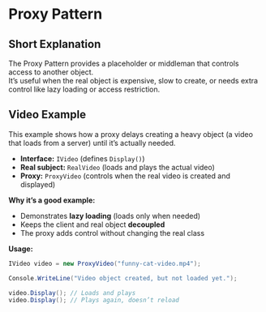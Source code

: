 # Proxy Pattern
## Short Explanation
The Proxy Pattern provides a placeholder or middleman that controls access to another object.  
It’s useful when the real object is expensive, slow to create, or needs extra control like lazy loading or access restriction.

## Video Example

This example shows how a proxy delays creating a heavy object (a video that loads from a server) until it’s actually needed.

- **Interface:** `IVideo` (defines `Display()`)
- **Real subject:** `RealVideo` (loads and plays the actual video)
- **Proxy:** `ProxyVideo` (controls when the real video is created and displayed)

**Why it’s a good example:**
- Demonstrates **lazy loading** (loads only when needed)  
- Keeps the client and real object **decoupled**  
- The proxy adds control without changing the real class  

**Usage:**
```csharp
IVideo video = new ProxyVideo("funny-cat-video.mp4");

Console.WriteLine("Video object created, but not loaded yet.");

video.Display(); // Loads and plays
video.Display(); // Plays again, doesn’t reload
